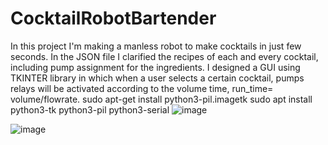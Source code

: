 # CocktailRobotBartender
In this project I'm making a manless robot to make cocktails in just few seconds. In the JSON file I clarified the recipes of each and every cocktail, including pump assignment for the ingredients. I designed a GUI using TKINTER library in which when a user selects a certain cocktail, pumps relays will be activated according to the volume time, run_time= volume/flowrate.
sudo apt-get install python3-pil.imagetk
sudo apt install python3-tk python3-pil python3-serial
![image](https://github.com/saidijongo/CocktailRobotBartender/assets/31678025/a66539ef-5453-4111-8028-db89f2888960)


![image](https://github.com/saidijongo/CocktailRobotBartender/assets/31678025/a8455c80-8645-4ce2-aeb4-ff1e718cd5ff)


